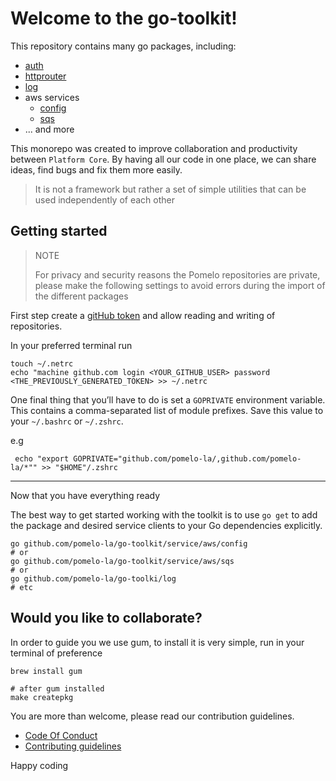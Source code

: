 # Welcome to the go-toolkit!
This repository contains many go packages, including:

- [auth](./auth)
- [httprouter](./httprouter)
- [log](./log)
- aws services
  - [config](./service/aws/config)
  - [sqs](./service/aws/sqs)
- ... and more

This monorepo was created to improve collaboration and productivity between `Platform Core`. 
By having all our code in one place, we can share ideas, find bugs and fix them more easily.

> It is not a framework but rather a set of simple utilities that 
> can be used independently of each other

## Getting started

> NOTE
> 
> For privacy and security reasons the Pomelo repositories are private, 
> please make the following settings to avoid errors during the import of the different packages

First step create a [gitHub token](https://docs.github.com/en/authentication/keeping-your-account-and-data-secure/managing-your-personal-access-tokens) 
and allow reading and writing of repositories.

In your preferred terminal run

```shell
touch ~/.netrc
echo "machine github.com login <YOUR_GITHUB_USER> password <THE_PREVIOUSLY_GENERATED_TOKEN> >> ~/.netrc
```

One final thing that you’ll have to do is set a `GOPRIVATE` environment variable. 
This contains a comma-separated list of module prefixes. Save this value to your `~/.bashrc` or `~/.zshrc`.

e.g
```shell
 echo "export GOPRIVATE="github.com/pomelo-la/,github.com/pomelo-la/*"" >> "$HOME"/.zshrc
```

---

Now that you have everything ready

The best way to get started working with the toolkit is to use `go get` to add the
package and desired service clients to your Go dependencies explicitly.

```shell
go github.com/pomelo-la/go-toolkit/service/aws/config
# or
go github.com/pomelo-la/go-toolkit/service/aws/sqs
# or
go github.com/pomelo-la/go-toolki/log
# etc
```

## Would you like to collaborate?

In order to guide you we use gum, to install it is very simple, 
run in your terminal of preference

```shell
brew install gum

# after gum installed
make createpkg
```

You are more than welcome, please read our contribution guidelines.

- [Code Of Conduct](./code-of-conduct.md)
- [Contributing guidelines](./CONTRIBUTING.md)

Happy coding

